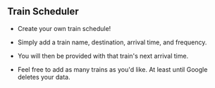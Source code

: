 ## Train Scheduler

* Create your own train schedule!

* Simply add a train name, destination, arrival time, and frequency.

* You will then be provided with that train's next arrival time.

* Feel free to add as many trains as you'd like. At least until Google deletes your data.
